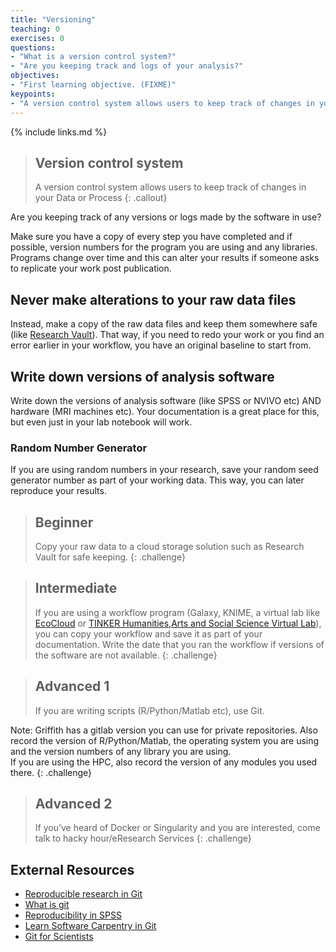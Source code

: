 ```yaml
---
title: "Versioning"
teaching: 0
exercises: 0
questions:
- "What is a version control system?"
- "Are you keeping track and logs of your analysis?"
objectives:
- "First learning objective. (FIXME)"
keypoints:
- "A version control system allows users to keep track of changes in your Data or Process"
---
```


{% include links.md %}

> ## Version control system
> A version control system allows users to keep track of changes in your Data or Process
{: .callout}

Are you keeping track of any versions or logs made by the software in use?

Make sure you have a copy of every step you have completed and if possible, version numbers for the program you are using and any libraries. Programs change over time and this can alter your results if someone asks to replicate your work post publication.

## Never make alterations to your raw data files

Instead, make a copy of the raw data files and keep them somewhere safe (like [Research Vault](https://research-storage.griffith.edu.au/)). That way, if you need to redo your work or you find an error earlier in your workflow, you have an original baseline to start from.

## Write down versions of analysis software

Write down the versions of analysis software (like SPSS or NVIVO etc) AND hardware (MRI machines etc). Your documentation is a great place for this, but even just in your lab notebook will work.

### Random Number Generator

If you are using random numbers in your research, save your random seed generator number as part of your working data. This way, you can later reproduce your results.

> ## Beginner
> Copy your raw data to a cloud storage solution such as Research Vault for safe keeping. 
{: .challenge}

> ## Intermediate
> If you are using a workflow program (Galaxy, KNIME, a virtual lab like [EcoCloud](https://ecocloud.org.au/) or 
> [TINKER Humanities,Arts and Social Science Virtual Lab](https://tinker.edu.au/)), you can copy your workflow and save 
> it as part of your documentation. Write the date that you ran the workflow if versions of the software are not available. 
{: .challenge}

> ## Advanced 1
> If you are writing scripts (R/Python/Matlab etc), use Git.
>
Note:
Griffith has a gitlab version you can use for private repositories. Also record the version of R/Python/Matlab, the operating system you are using and the version numbers of any library you are using.<br/>If you are using the HPC, also record the version of any modules you used there. 
{: .challenge}

> ## Advanced 2
> If you’ve heard of Docker or Singularity and you are interested, come talk to hacky hour/eResearch Services
{: .challenge}

## External Resources
* [Reproducible research in Git ](https://nbis-reproducible-research.readthedocs.io/en/latest/git/)
* [What is git](https://opensource.com/resources/what-is-git)
* [Reproducibility in SPSS](https://andrewpwheeler.wordpress.com/2012/03/20/making-a-reproducible-example-in-spss/)
* [Learn Software Carpentry in Git](http://swcarpentry.github.io/git-novice)
* [Git for Scientists](https://milesmcbain.github.io/git_4_sci/)

